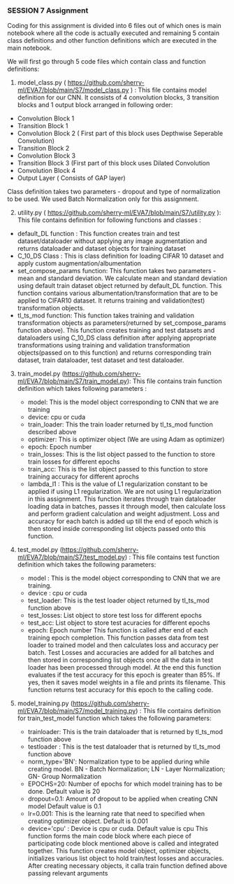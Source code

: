 ### SESSION 7 Assignment

Coding for this assignment is divided into 6 files out of which ones is main notebook where all the code is actually executed and remaining 5 contain class definitions and other function definitions which are executed in the main notebook.

We will first go through 5 code files which contain class and function definitions:

1) model_class.py ( https://github.com/sherry-ml/EVA7/blob/main/S7/model_class.py ) : This file contains model definition for our CNN. It consists of 4 convolution blocks, 3 transition blocks and 1 output block arranged in following order:
  - Convolution Block 1
  - Transition Block 1
  - Convolution Block 2 ( First part of this block uses Depthwise Seperable Convolution)
  - Transition Block 2
  - Convolution Block 3
  - Transition Block 3 (First part of this block uses Dilated Convolution
  - Convolution Block 4
  - Output Layer ( Consists of GAP layer)
  
  Class definition takes two parameters - dropout and type of normalization to be used. We used Batch Normalization only for this assignment.
 
 2) utility.py ( https://github.com/sherry-ml/EVA7/blob/main/S7/utility.py ): This file contains definition for following functions and classes :
  - default_DL function : This function creates train and test dataset/dataloader without applying any image augmentation and returns dataloader and dataset objects for training dataset
  -  C_10_DS Class : This is class definition for loading CIFAR 10 dataset and apply custom augmentation/albumentation
  -  set_compose_params function: This function takes two parameters - mean and standard deviation. We calculate mean and standard deviation using default train dataset object returned by default_DL function. This function contains various albumentation/transformation that are to be applied to CIFAR10 dataset. It returns training and validation(test) transformation objects.
  -  tl_ts_mod function: This function takes  training and validation transformation objects as parameters(returned by set_compose_params function above). This function creates training and test datasets and dataloaders using C_10_DS class definition after applying appropriate transformations using training and validation transformation objects(passed on to this function) and returns corresponding train dataset, train dataloader, test dataset and test dataloader.

3) train_model.py (https://github.com/sherry-ml/EVA7/blob/main/S7/train_model.py): This file contains train function definition which takes following parameters : 
    - model: This is the model object corresponding to CNN that we are training
    - device: cpu or cuda
    - train_loader: This the train loader returned by tl_ts_mod function described above
    - optimizer: This is optimizer object (We are using Adam as optimizer)
    - epoch: Epoch number
    - train_losses: This is the list object passed to the function to store train losses for different epochs
    - train_acc: This is the list object passed to this function to store training accuracy for different aprochs
    - lambda_l1 : This is the value of L1 regularization constant to be applied if using L1 regularization. We are not using L1 regularization in this assignment. 
   This function iterates through train dataloader loading data in batches, passes it through model, then calculate loss and perform gradient calculation and weight adjustment. Loss and accuracy for each batch is added up till the end of epoch which is then stored inside corresponding list objects passed onto this function.
   
4) test_model.py (https://github.com/sherry-ml/EVA7/blob/main/S7/test_model.py) : This file contains test function definition which takes the following parameters:
    - model : This is the model object corresponding to CNN that we are training.
    - device : cpu or cuda
    - test_loader: This is the test loader object returned by tl_ts_mod function above
    - test_losses: List object to store test loss for different epochs
    - test_acc: List object to store test acuracies for different epochs
    - epoch: Epoch number
This function is called after end of each training epoch completion. This function passes data from test loader to trained model and then calculates loss and accuracy per batch. Test Losses and accuracies are added for all batches and then stored in corresponding list objects once all the data in test loader has been processed through model. At the end this function evaluates if the test accuracy for this epoch is greater than 85%. If yes, then it saves model weights in a file and prints its filename. This function returns test accuracy for this epoch to the calling code.

5) model_training.py (https://github.com/sherry-ml/EVA7/blob/main/S7/model_training.py) : This file contains definition for train_test_model function which takes the following parameters:
    - trainloader: This is the train dataloader that is returned by tl_ts_mod function above
    - testloader : This is the test dataloader that is returned by tl_ts_mod function above
    - norm_type='BN': Normalization type to be applied during while creating model. BN - Batch Normalization; LN - Layer Normalization; GN- Group Normalization
    - EPOCHS=20: Number of epochs for which model training has to be done. Default value is 20
    - dropout=0.1: Amount of dropout to be applied when creating CNN model Default value is 0.1
    - lr=0.001: This is the learning rate that need to specified when creating optimizer object. Default is 0.001
    - device='cpu' : Device is cpu or cuda. Default value is cpu
 This function forms the main code block where each piece of participating code block mentioned above is called and integrated together. This function creates model object, optimizer objects, initializes various list object to hold train/test losses and accuracies. After creating necessary objects, it calla train function defined above passing relevant arguments
